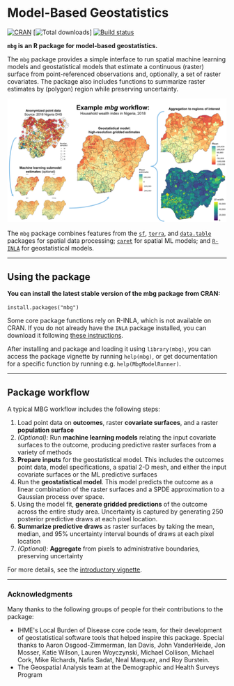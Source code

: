 # Model-Based Geostatistics

[![CRAN](https://www.r-pkg.org/badges/version/mbg?color=ffcc00)](https://cran.r-project.org/package=mbg) [![Total downloads](https://cranlogs.r-pkg.org/badges/grand-total/mbg?color=blue)] [![Build status](https://github.com/henryspatialanalysis/mbg/actions/workflows/pkgdown.yaml/badge.svg)](https://github.com/henryspatialanalysis/mbg/actions/workflows/pkgdown.yaml)

**`mbg` is an R package for model-based geostatistics.**

The `mbg` package provides a simple interface to run spatial machine learning models and geostatistical models that estimate a continuous (raster) surface from point-referenced observations and, optionally, a set of raster covariates. The package also includes functions to summarize raster estimates by (polygon) region while preserving uncertainty.

![_Overview of the MBG workflow_\n](man/figures/mbg_workflow.png)

The `mbg` package combines features from the [`sf`](https://r-spatial.github.io/sf/), [`terra`](https://rspatial.github.io/terra/), and [`data.table`](https://CRAN.R-project.org/package=data.table) packages for spatial data processing; [`caret`](https://topepo.github.io/caret/) for spatial ML models; and [`R-INLA`](https://www.r-inla.org/) for geostatistical models.

---

## Using the package

**You can install the latest stable version of the mbg package from CRAN:**

```install.packages("mbg")```

Some core package functions rely on R-INLA, which is not available on CRAN. If you do not already have the `INLA` package installed, you can download it following [these instructions](https://www.r-inla.org/download-install).

After installing and package and loading it using `library(mbg)`, you can access the package vignette by running `help(mbg)`, or get documentation for a specific function by running e.g. `help(MbgModelRunner)`.

---

## Package workflow

A typical MBG workflow includes the following steps:

1. Load point data on **outcomes**, raster **covariate surfaces**, and a raster **population surface**
2. _(Optional):_ Run **machine learning models** relating the input covariate surfaces to the outcome, producing predictive raster surfaces from a variety of methods
3. **Prepare inputs** for the geostatistical model. This includes the outcomes point data, model specifications, a spatial 2-D mesh, and either the input covariate surfaces or the ML predictive surfaces
4. Run the **geostatistical model**. This model predicts the outcome as a linear combination of the raster surfaces and a SPDE approximation to a Gaussian process over space.
5. Using the model fit, **generate gridded predictions** of the outcome across the entire study area. Uncertainty is captured by generating 250 posterior predictive draws at each pixel location.
6. **Summarize predictive draws** as raster surfaces by taking the mean, median, and 95% uncertainty interval bounds of draws at each pixel location
7. _(Optional):_ **Aggregate** from pixels to administrative boundaries, preserving uncertainty

For more details, see the [introductory vignette](https://henryspatialanalysis.github.io/mbg/articles/mbg.html).

---

### Acknowledgments

Many thanks to the following groups of people for their contributions to the package:

- IHME's Local Burden of Disease core code team, for their development of geostatistical software tools that helped inspire this package. Special thanks to Aaron Osgood-Zimmerman, Ian Davis, John VanderHeide, Jon Mosser, Katie Wilson, Lauren Woyczynski, Michael Collison, Michael Cork, Mike Richards, Nafis Sadat, Neal Marquez, and Roy Burstein.
- The Geospatial Analysis team at the Demographic and Health Surveys Program
